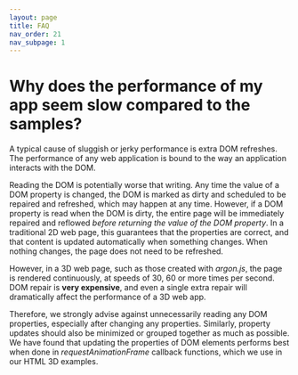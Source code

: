```yaml
---
layout: page
title: FAQ
nav_order: 21
nav_subpage: 1
---
```


# Why does the performance of my app seem slow compared to the samples? 

A typical cause of sluggish or jerky performance is extra DOM refreshes. The performance of any web application is bound to the way an application interacts with the DOM. 

Reading the DOM is potentially worse that writing. Any time the value of a DOM property is changed, the DOM is marked as dirty and scheduled to be repaired and refreshed, which may happen at any time.  However, if a DOM property is read when the DOM is dirty, the entire page will be immediately repaired and reflowed *before returning the value of the DOM property*. In a traditional 2D web page, this  guarantees that the properties are correct, and that content is updated automatically when something changes. When nothing changes, the page does not need to be refreshed.

However, in a 3D web page, such as those created with *argon.js*, the page is rendered continuously, at speeds of 30, 60 or more times per second.  DOM repair is **very expensive**, and even a single extra repair will dramatically affect the performance of a 3D web app.

Therefore, we strongly advise against unnecessarily reading any DOM properties, especially after changing any properties.  Similarly, property updates should also be minimized or grouped together as much as possible. We have found that updating the properties of DOM elements performs best when done in *requestAnimationFrame* callback functions, which we use in our HTML 3D examples.

